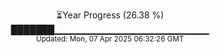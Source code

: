 <p align="center">
⏳Year Progress (26.38 %) <br>
███████▁▁▁▁▁▁▁▁▁▁▁▁▁▁▁▁▁▁▁▁▁▁▁ <br>
<sub>Updated: Mon, 07 Apr 2025 06:32:26 GMT</sub>
</p>

